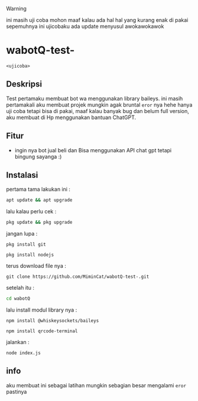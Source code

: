 
> [!WARNING]
> ini masih uji coba mohon maaf kalau ada hal hal yang kurang enak di pakai sepemuhnya ini ujicobaku ada update menyusul awokawokawok

# wabotQ-test-
`
 <ujicoba>
`
## Deskripsi

Test pertamaku membuat bot wa menggunakan library baileys.
ini masih pertamakali aku membuat projek mungkin agak bruntal `eror` nya hehe hanya uji coba tetapi bisa di pakai, maaf kalau banyak bug dan belum full version, aku membuat di Hp menggunakan bantuan ChatGPT.


## Fitur

- ingin nya bot jual beli dan Bisa menggunakan API chat gpt tetapi bingung sayanga :)

## Instalasi

pertama tama lakukan ini :
```bash 
apt update && apt upgrade
```

lalu kalau perlu cek :
```bash
pkg update && pkg upgrade
```

jangan lupa :
```
pkg install git

pkg install nodejs
```

terus download file nya :
```
git clone https://github.com/MiminCat/wabotQ-test-.git
```

setelah itu :
```bash
cd wabotQ
```

lalu install modul library nya :
```
npm install @whiskeysockets/baileys

npm install qrcode-terminal
```

jalankan :
```
node index.js
```

## info

aku membuat ini sebagai latihan mungkin sebagian besar mengalami `eror` pastinya












